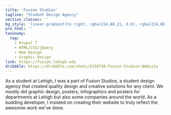 ```yaml
---
title: 'Fusion Studios'
tagline: "Student Design Agency"
section_classes: ''
bg_style: 'linear-gradient(to right, rgba(214,88,21, 0.8), rgba(214,88,21, 0.8)), url(/user/themes/sathyaram/images/web/fusion.jpg)'
pre_html: ''
taxonomy:
  tag:
    - Drupal 7
    - HTML/CSS/jQuery
    - Web Design
    - Graphic Design
link: https://fusion.lehigh.edu
dribbble: https://dribbble.com/shots/5159738-Fusion-Studios-Website
---
```

As a student at Lehigh, I was a part of Fusion Studios, a student design agency that created quality design and creative solutions for any client. We mostly did graphic design, posters, infographics and posters for departments at Lehigh but also some companies around the world. As a budding developer, I insisted on creating their website to truly reflect the awesome work we've done.
